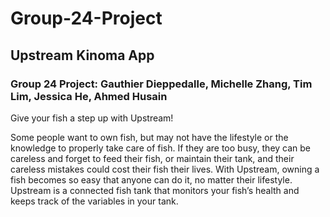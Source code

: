 # Group-24-Project

## Upstream Kinoma App

### Group 24 Project: Gauthier Dieppedalle, Michelle Zhang, Tim Lim, Jessica He, Ahmed Husain

Give your fish a step up with Upstream!


Some people want to own fish, but may not have the lifestyle or the knowledge to properly take care of fish. If they are too busy, they can be careless and forget to feed their fish, or maintain their tank, and their careless mistakes could cost their fish their lives. With Upstream, owning a fish becomes so easy that anyone can do it, no matter their lifestyle. Upstream is a connected fish tank that monitors your fish’s health and keeps track of the variables in your tank.
